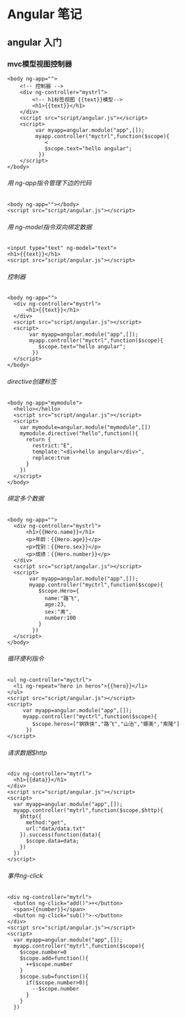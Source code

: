 # Angular 笔记

## angular 入门

### mvc模型视图控制器

    <body ng-app="">
        <!-- 控制器 -->
        <div ng-controller="mystrl">
            <!-- h1标签视图 {{text}}模型-->
            <h1>{{text}}</h1>
        </div>
        <script src="script/angular.js"></script>
        <script>
             var myapp=angular.module("app",[]);
             myapp.controller("myctrl",function($scope){
                <
                $scope.text="hello angular";
              }) 
        </script>
    </body>

###### 用 ng-app指令管理下边的代码

    <body ng-app=""></body>
    <script src="script/angular.js"></script>

###### 用 ng-model指令双向绑定数据

    <input type="text" ng-model="text">
    <h1>{{text}}</h1>
    <script src="script/angular.js"></script>

###### 控制器

    <body ng-app="">
      <div ng-controller="mystrl">
          <h1>{{text}}</h1>
      </div>
      <script src="script/angular.js"></script>
      <script>
           var myapp=angular.module("app",[]);
           myapp.controller("myctrl",function($scope){
              $scope.text="hello angular";
            }) 
      </script>
    </body>

###### directive创建标签
    
    <body ng-app="mymodule">
      <hello></hello>
      <script src="script/angular.js"></script>
      <script>
        var mymodule=angular.module("mymodule",[])
        mymodule.directive("hello",function(){
          return {
            restrict:"E",
            template:"<div>hello angular</div>",
            replace:true
          }
        })
      </script>
    </body>     

###### 绑定多个数据

    <body ng-app="">
      <div ng-controller="mystrl">
          <h1>{{Hero.name}}</h1>
          <p>年龄：{{Hero.age}}</p>
          <p>性别：{{Hero.sex}}</p>
          <p>成绩：{{Hero.number}}</p>
      </div>
      <script src="script/angular.js"></script>
      <script>
           var myapp=angular.module("app",[]);
           myapp.controller("myctrl",function($scope){
              $scope.Hero={
                name:"路飞",
                age:23,
                sex:"男",
                number:100
              }
            }) 
      </script>
    </body>

###### 循环便利指令

    <ul ng-controller="myctrl">
      <li ng-repeat="hero in heros">{{hero}}</li>
    </ul>
    <script src="script/angular.js"></script>
    <script>
         var myapp=angular.module("app",[]);
         myapp.controller("myctrl",function($scope){
            $scope.heros=["钢铁侠","路飞","山治","娜美","索隆"]
          }) 
    </script>

###### 请求数据$http

    <div ng-controller="mytrl">
      <h1>{{data}}</h1>
    </div>
    <script src="script/angular.js"></script>
    <script>
      var myapp=angular.module("app",[]); 
      myapp.controller("mytrl",function($scope,$http){
        $http({
          method:"get",
          url:"data/data.txt"
        }).success(function(data){
          $scope.data=data;
        })
      })
    </script>

###### 事件ng-click

    <div ng-controller="mytrl">
      <button ng-click="add()">+</button>
      <span>{{number}}</span>
      <button ng-click="sub()">-</button>
    </div>
    <script src="script/angular.js"></script>
    <script>
      var myapp=angular.module("app",[]);
      myapp.controller("mytrl",function($scope){
        $scope.number=0
        $scope.add=function(){
          ++$scope.number
        }
        $scope.sub=function(){
          if($scope.number>0){
            --$scope.number
          }          
        }
      })
